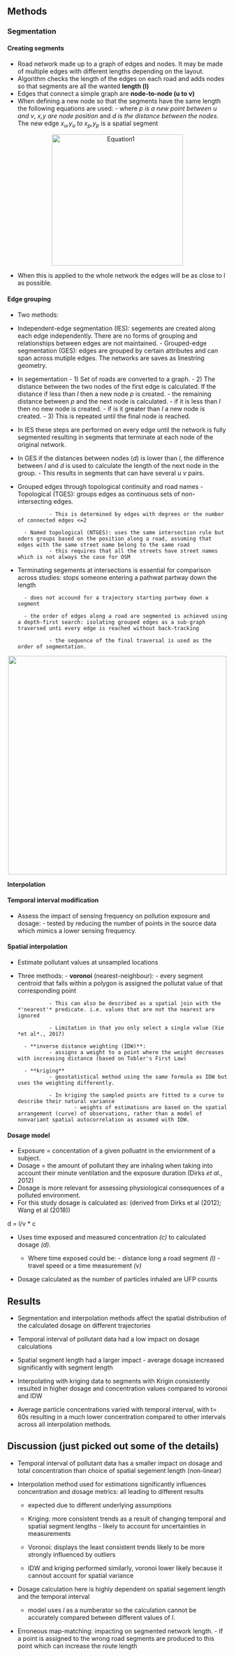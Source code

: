 ## Methods
### **Segmentation**
#### Creating segments
- Road network made up to a graph of edges and nodes. It may be made of multiple edges with different lengths depending on the layout.
- Algorithm checks the length of the edges on each road and adds nodes so that segments are all the wanted **length (l)**
- Edges that connect a simple graph are **node-to-node (u to v)**
- When defining a new node so that the segments have the same length the following equations are used:
		- where *p is a new point between u and v*, *x,y are node position* and *d is the distance between the nodes*. The new edge *x<sub>u</sub>,y<sub>u</sub> to x<sub>p</sub>,y<sub>p</sub>* is a spatial segment

<p align = "center"><img width = "300" src = "https://github.com/user-attachments/assets/aeaa42f7-832a-4af1-a45d-7eda4270f371" alt = "Equation1")</p>

- When this is applied to the whole network the edges will be as close to l as possible.

#### Edge grouping
- Two methods:
- Independent-edge segmentation (IES): segements are created along each edge independently. There are no forms of grouping and relationships between edges are not maintained.
  		- Grouped-edge segmentation (GES): edges are grouped by certain attributes and can span across mutiple edges. The networks are saves as linestring geometry.

- In segementation 
		- 1) Set of roads are converted to a graph. 
		- 2) The distance between the two nodes of the first edge is calculated. If the distance if less than *l* then a new node *p* is created.
				- the remaining distance between *p* and the next node is calculated.
						- if it is less than *l* then no new node is created.
						- if is it greater than *l* a new node is created.
		- 3) This is repeated until the final node is reached.

- In IES these steps are performed on every edge until the network is fully segmented resulting in segments that terminate at each node of the original network.

- In GES if the distances between nodes (*d*) is lower than *l*, the difference between *l* and *d* is used to calculate the length of the next node in the group.
		- This results in segments that can have several *u v* pairs.

- Grouped edges through topological continuity and road names
		- Topological (TGES): groups edges as continuous sets of non-intersecting edges.

				- This is determined by edges with degrees or the number of connected edges <=2

		- Named topological (NTGES): uses the same intersection rule but oders groups based on the position along a road, assuming that edges with the same street name belong to the same road
				- this requires that all the streets have street names which is not always the case for OSM

- Terminating segements at intersections is essential for comparison across studies: stops someone entering a pathwat partway down the length
	
		- does not accound for a trajectory starting partway down a segment

		- the order of edges along a road are segmented is achieved using a depth-first search: isolating grouped edges as a sub-graph traversed unti every edge is reached without back-tracking

				- the sequence of the final traversal is used as the order of segmentation.

<p align = 'center'><img width = 500 src = "https://github.com/user-attachments/assets/1f58d8a5-cc71-4b9a-b9a6-79a01138a9ee")</p>


**Interpolation**

#### Temporal interval modification

- Assess the impact of sensing frequency on pollution exposure and dosage: 
		- tested by reducing the number of points in the source data which mimics a lower sensing frequency.


#### Spatial interpolation

- Estimate pollutant values at unsampled locations
- Three methods:
		- **voronoi** (nearest-neighbour):
				- every segment centroid that falls within a polygon is assigned the pollutat value of that corresponding point

				- This can also be described as a spatial join with the *'nearest'* predicate. i.e. values that are not the nearest are ignored

				- Limitation in that you only select a single value (Xie *et al*., 2017)

		- **inverse distance weighting (IDW)**:
				- assigns a weight to a point where the weight decreases with increasing distance (based on Tobler's First Law) 

		- **kriging**
				- geostatistical method using the same formula as IDW but uses the weighting differently.

				- In kriging the sampled points are fitted to a curve to describe their natural variance
						- weights of estimations are based on the spatial arrangement (curve) of observations, rather than a model of nonvariant spatial autocorrelation as assumed with IDW.

#### Dosage model
- Exposure = concentation of a given polluatnt in the enviornment of a subject.
- Dosage = the amount of pollutant they are inhaling when taking into account their minute ventilation and the exposure duration (Dirks *et al.*, 2012)
- Dosage is more relevant for assessing physiological consequences of a polluted environment.
- For this study dosage is calculated as: (derived from Dirks et al (2012); Wang et al (2018))

d = l/v * c

- Uses time exposed and measured concentration *(c)* to calculated dosage *(d)*.
	- Where time exposed could be:
			- distance long a road segment *(l)*
			- travel speed or a time measurement *(v)*

- Dosage calculated as the number of particles inhaled are UFP counts


## Results
- Segmentation and interpolation methods affect the spatial distribution of the calculated dosage on different trajectories
- Temporal interval of pollutant data had a low impact on dosage calculations
- Spatial segment length had a larger impact - average dosage increased significantly with segment length

- Interpolating with kriging data to segments with Krigin consistently resulted in higher dosage and concentration values compared to voronoi and IDW

- Average particle concentrations varied with temporal interval, with t= 60s resulting in a much lower concentration compared to other intervals across all interpolation methods. 


## Discussion (just picked out some of the details)
- Temporal interval of pollutant data has a smaller impact on dosage and total concentration than choice of spatial segement length (non-linear)

- Interpolation method used for estimations significantly influences concentration and dosage metrics: all leading to different results
	- expected due to different underlying assumptions
	- Kriging: more consistent trends as a result of changing temporal and spatial segment lengths
			- likely to account for uncertainties in measurements

	- Voronoi: displays the least consistent trends likely to be more strongly influenced by outliers
	- IDW and kriging performed similarly, voronoi lower likely because it cannout account for spatial variance

- Dosage calculation here is highly dependent on spatial segement length and the temporal interval
	- model uses *l* as a numberator so the calculation cannot be accurately compared between different values of *l*.

- Erroneous map-matching: impacting on segmented network length. 
		- If a point is assigned to the wrong road segments are produced to this point which can increase the route length
